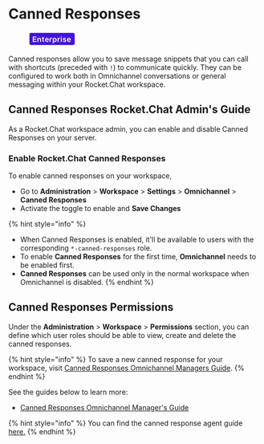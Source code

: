 # Canned Responses

<figure><img src="../../../.gitbook/assets/2021-06-10_22-31-38 (3) (3) (3) (3) (3) (3) (3) (3) (3) (2) (3) (1) (1) (1) (1) (2) (1) (1) (1) (1) (1) (17).jpg" alt=""><figcaption></figcaption></figure>

Canned responses allow you to save message snippets that you can call with shortcuts (preceded with `!`) to communicate quickly. They can be configured to work both in Omnichannel conversations or general messaging within your Rocket.Chat workspace.

## Canned Responses Rocket.Chat Admin's Guide

As a Rocket.Chat workspace admin, you can enable and disable Canned Responses on your server.

### Enable Rocket.Chat Canned Responses

To enable canned responses on your workspace,

* Go to **Administration** > **Workspace** > **Settings** > **Omnichannel** > **Canned Responses**
* Activate the toggle to enable and **Save Changes**

{% hint style="info" %}
* When Canned Responses is enabled, it'll be available to users with the corresponding `*-canned-responses` role.
* To enable **Canned Responses** for the first time, **Omnichannel** needs to be enabled first.
* **Canned Responses** can be used only in the normal workspace when Omnichannel is disabled.
{% endhint %}

## Canned Responses Permissions

Under the **Administration** > **Workspace** > **Permissions** section, you can define which user roles should be able to view, create and delete the canned responses.

{% hint style="info" %}
To save a new canned response for your workspace, visit [Canned Responses Omnichannel Managers Guide](canned-responses-omnichannel-managers-guide.md).
{% endhint %}

See the guides below to learn more:

* [Canned Responses Omnichannel Manager's Guide](canned-responses-omnichannel-managers-guide.md)

{% hint style="info" %}
You can find the canned response agent guide[ here.](../../omnichannel-agents-guides/omnichannel-conversation.md#canned-responses)
{% endhint %}
